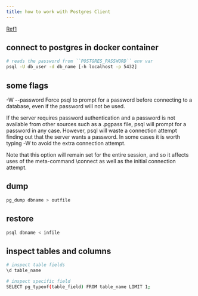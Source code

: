 ```yaml
---
title: how to work with Postgres Client
---
```


[Ref1](https://www.postgresql.org/docs/current/app-psql.html)

## connect to postgres in docker container

```bash
# reads the password from ``POSTGRES_PASSWORD`` env var
psql -U db_user -d db_name [-h localhost -p 5432]
```

## some flags

-W
--password
Force psql to prompt for a password before connecting to a database, even if the password will not be used.

If the server requires password authentication and a password is not available from other sources such as a .pgpass file, psql will prompt for a password in any case. However, psql will waste a connection attempt finding out that the server wants a password. In some cases it is worth typing -W to avoid the extra connection attempt.

Note that this option will remain set for the entire session, and so it affects uses of the meta-command \connect as well as the initial connection attempt.

## dump

```bash
pg_dump dbname > outfile
```

## restore

```bash
psql dbname < infile
```

## inspect tables and columns

```bash
# inspect table fields
\d table_name

# inspect specific field
SELECT pg_typeof(table_field) FROM table_name LIMIT 1;
```
